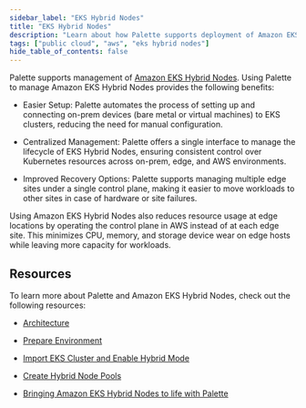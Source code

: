 ```yaml
---
sidebar_label: "EKS Hybrid Nodes"
title: "EKS Hybrid Nodes"
description: "Learn about how Palette supports deployment of Amazon EKS Hybrid Nodes."
tags: ["public cloud", "aws", "eks hybrid nodes"]
hide_table_of_contents: false
---
```


Palette supports management of
[Amazon EKS Hybrid Nodes](https://docs.aws.amazon.com/eks/latest/userguide/hybrid-nodes-overview.html). Using Palette to
manage Amazon EKS Hybrid Nodes provides the following benefits:

- Easier Setup: Palette automates the process of setting up and connecting on-prem devices (bare metal or virtual
  machines) to EKS clusters, reducing the need for manual configuration.

- Centralized Management: Palette offers a single interface to manage the lifecycle of EKS Hybrid Nodes, ensuring
  consistent control over Kubernetes resources across on-prem, edge, and AWS environments.

- Improved Recovery Options: Palette supports managing multiple edge sites under a single control plane, making it
  easier to move workloads to other sites in case of hardware or site failures.

Using Amazon EKS Hybrid Nodes also reduces resource usage at edge locations by operating the control plane in AWS
instead of at each edge site. This minimizes CPU, memory, and storage device wear on edge hosts while leaving more
capacity for workloads.

## Resources

To learn more about Palette and Amazon EKS Hybrid Nodes, check out the following resources:

- [Architecture](./architecture.md)

- [Prepare Environment](./prepare-environment/prepare-environment.md)

- [Import EKS Cluster and Enable Hybrid Mode](./import-eks-cluster-enable-hybrid-mode.md)

- [Create Hybrid Node Pools](./create-hybrid-node-pools.md)

- [Bringing Amazon EKS Hybrid Nodes to life with Palette](https://www.spectrocloud.com/blog/eks-hybrid-nodes)
